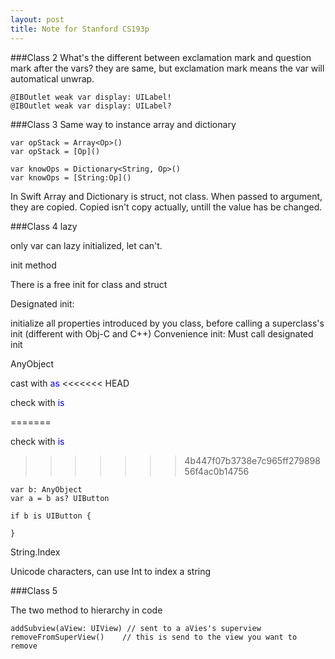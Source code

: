 ```yaml
---
layout: post
title: Note for Stanford CS193p
---
```

###Class 2
What's the different between exclamation mark and question mark after the vars?
they are same, but exclamation mark means the var will automatical unwrap.

```
@IBOutlet weak var display: UILabel!
@IBOutlet weak var display: UILabel?
```
###Class 3
Same way to instance array and dictionary

```
var opStack = Array<Op>()
var opStack = [Op]()

var knowOps = Dictionary<String, Op>()
var knowOps = [String:Op]()
```

In Swift Array and Dictionary is struct, not class. When passed to argument, they are copied.
Copied isn't copy actually, untill the value has be changed.

###Class 4
lazy

only var can lazy initialized, let can't.

init method

There is a free init for class and struct

Designated init:

 initialize all properties introduced by you class, before calling a superclass's init (different with Obj-C and C++) 
 Convenience init:
 Must call designated init

AnyObject

cast with <font color="blue">as </font>
<<<<<<< HEAD

check with <font color="blue">is</font>

=======

check with <font color="blue">is</font>
>>>>>>> 4b447f07b3738e7c965ff27989856f4ac0b14756

```
var b: AnyObject
var a = b as? UIButton 

if b is UIButton {

}
```

String.Index

Unicode characters, can use Int to index a string

###Class 5

The two method to hierarchy in code

```
addSubview(aView: UIView) // sent to a aVies's superview
removeFromSuperView()    // this is send to the view you want to remove
```



